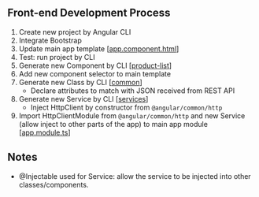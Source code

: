 ## Front-end Development Process
1. Create new project by Angular CLI
2. Integrate Bootstrap
3. Update main app template 
[[app.component.html]()]
4. Test: run project by CLI
5. Generate new Component by CLI 
[[product-list]()]
6. Add new component selector to main template
7. Generate new Class by CLI 
[[common]()]
   - Declare attributes to match with JSON received from REST API 
8. Generate new Service by CLI 
[[services]()]
   - Inject HttpClient by constructor from ```@angular/common/http``` 
9. Import HttpClientModule from ```@angular/common/http``` and new Service (allow inject to other parts of the app) to main app module 
[[app.module.ts]()]

## Notes
- @Injectable used for Service: allow the service to be injected into other classes/components.

